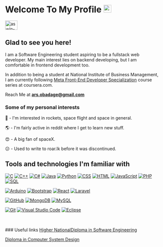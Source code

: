 # Welcome To My Profile <img src="https://media.giphy.com/media/hvRJCLFzcasrR4ia7z/giphy.gif" width="25px">
<a href="https://www.linkedin.com/in/anusha-obadage/" target="_blank"><img align="center" src="https://raw.githubusercontent.com/rahuldkjain/github-profile-readme-generator/master/src/images/icons/Social/linked-in-alt.svg" alt="aswin-barath" height="30" width="40" /></a>
&nbsp;

## Glad to see you here! &nbsp;
I am a Software Engineering student aspiring to be a fullstack web developer.
My main interest lies on backend developing, but I am comfortable in frontend development too.

In addition to being a student at National Institute of Business Management, I am currently following <a href="https://www.coursera.org/specializations/meta-front-end-developer" target="_blank">Meta Front-End Developer Specialization</a> course series at coursera.com.

Reach Me at **ars.obadage@gmail.com**

### Some of my personal interests
🚀 - I'm interested in rockets, space flight and space in general.

🌎 - I'm fairly active in reddit where I get to learn new stuff.

😍 - A big fan of spaceX.

😕 - Used to write to roar.lk before it was discontinued. 


## Tools and technologies I'm familiar with
<p>
    <a href="#"><img alt="C" src="https://custom-icon-badges.herokuapp.com/badge/C-03599C.svg?logo=c-in-hexagon&logoColor=white"></a>
    <a href="#"><img alt="C++" src="https://custom-icon-badges.herokuapp.com/badge/C++-9C033A.svg?logo=cpp2&logoColor=white"></a>
    <a href="#"><img alt="C#" src="https://custom-icon-badges.herokuapp.com/badge/C%23-9B4F96.svg?logo=csharp2&logoColor=white"></a>
    <a href="#"><img alt="Java" src="https://img.shields.io/badge/Java-007396.svg?logo=java&logoColor=white"></a>
    <a href="#"><img alt="Python" src="https://img.shields.io/badge/Python-14354C.svg?logo=python&logoColor=white"></a>
    <a href="#"><img alt="CSS" src="https://img.shields.io/badge/CSS-1572B6.svg?logo=css3&logoColor=white"></a>
    <a href="#"><img alt="HTML" src="https://img.shields.io/badge/HTML-E34F26.svg?logo=html5&logoColor=white"></a>
    <a href="#"><img alt="JavaScript" src="https://img.shields.io/badge/JavaScript-F7DF1E.svg?logo=javascript&logoColor=black"></a>
    <a href="#"><img alt="PHP" src="https://img.shields.io/badge/PHP-777BB4.svg?logo=php&logoColor=white"></a>
    <a href="#"><img alt="SQL" src="https://custom-icon-badges.herokuapp.com/badge/SQL-025E8C.svg?logo=database&logoColor=white"></a>
</p>
<p>
    <a href="#"><img alt="Arduino" src="https://img.shields.io/badge/-Arduino-00979D?logo=Arduino&logoColor=white"></a>
    <a href="#"><img alt="Bootstrap" src="https://img.shields.io/badge/Bootstrap-7952B3.svg?logo=bootstrap&logoColor=white"></a>
    <a href="#"><img alt="React" src="https://img.shields.io/badge/React-20232a.svg?logo=react&logoColor=%2361DAFB"></a>
    <a href="#"><img alt="Laravel" src="https://custom-icon-badges.herokuapp.com/badge/Laravel-FF2D20.svg?logo=laravel&logoColor=white"></a>
</p>
<p>
    <a href="#"><img alt="GitHub" src="https://img.shields.io/badge/GitHub%20Pages-327FC7.svg?logo=github&logoColor=white"></a>
    <a href="#"><img alt="MongoDB" src ="https://img.shields.io/badge/MongoDB-4ea94b.svg?logo=mongodb&logoColor=white"></a>
    <a href="#"><img alt="MySQL" src="https://img.shields.io/badge/MySQL-00f.svg?logo=mysql&logoColor=white"></a>
</p>
<p>
    <a href="#"><img alt="Git" src="https://img.shields.io/badge/Git-F05033.svg?logo=git&logoColor=white"></a>
    <a href="#"><img alt="Visual Studio Code" src="https://img.shields.io/badge/Visual%20Studio%20Code-0078d7.svg?logo=visual-studio-code&logoColor=white"></a>
    <a href="#"><img alt="Eclipse" src="https://custom-icon-badges.herokuapp.com/badge/Eclipse-2C2255.svg?logo=eclipse&logoColor=white"></a>
</p>
<br><br>
### Useful links
<a href="https://www.nibm.lk/programmes/higher-national-diploma-in-software-engineering-full-time/">Higher NationalDiploma in Software Engineering</a>

<a href="https://www.nibm.lk/programmes/diploma-in-computer-system-design-dcsd-full-time/">Diploma in Computer System Design</a>
    
